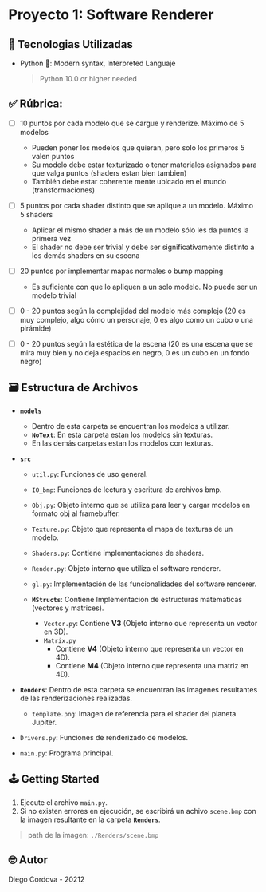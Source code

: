 # Proyecto 1: Software Renderer

## 📡 Tecnologias Utilizadas
- Python 🐍: Modern syntax, Interpreted Languaje
  > Python 10.0 or higher needed

## ✅ Rúbrica:

  - [ ] 10 puntos por cada modelo que se cargue y renderize. Máximo de 5 modelos
    - Pueden poner los modelos que quieran, pero solo los primeros 5 valen puntos
    - Su modelo debe estar texturizado o tener materiales asignados para que valga puntos (shaders estan bien tambien)
    - También debe estar coherente mente ubicado en el mundo (transformaciones)
    
  - [ ] 5 puntos por cada shader distinto que se aplique a un modelo. Máximo 5 shaders
    - Aplicar el mismo shader a más de un modelo sólo les da puntos la primera vez
    - El shader no debe ser trivial y debe ser significativamente distinto a los demás shaders en su escena

  - [ ] 20 puntos por implementar mapas normales o bump mapping
    - Es suficiente con que lo apliquen a un solo modelo. No puede ser un modelo trivial
    
  - [ ] 0 - 20 puntos según la complejidad del modelo más complejo (20 es muy complejo, algo cómo un personaje, 0 es algo como un cubo o una pirámide)
  - [ ] 0 - 20 puntos según la estética de la escena (20 es una escena que se mira muy bien y no deja espacios en negro, 0 es un cubo en un fondo negro)

## 🗃️ Estructura de Archivos

- **`models`**

  - Dentro de esta carpeta se encuentran los modelos a utilizar.
  - **`NoText`**: En esta carpeta estan los modelos sin texturas.
  - En las demás carpetas estan los modelos con texturas.

- **`src`**

  - `util.py`: Funciones de uso general.
  - `IO_bmp`: Funciones de lectura y escritura de archivos bmp.
  - `Obj.py`: Objeto interno que se utiliza para leer y cargar modelos en formato obj al framebuffer.
  - `Texture.py`: Objeto que representa el mapa de texturas de un modelo.
  - `Shaders.py`: Contiene implementaciones de shaders.
  - `Render.py`: Objeto interno que utiliza el software renderer.
  - `gl.py`: Implementación de las funcionalidades del software renderer.

  - **`MStructs`**: Contiene Implementacion de estructuras matematicas (vectores y matrices).
    - `Vector.py`: Contiene **V3** (Objeto interno que representa un vector en 3D).
    - `Matrix.py`
      * Contiene **V4** (Objeto interno que representa un vector en 4D).
      * Contiene **M4** (Objeto interno que representa una matriz en 4D).

- **`Renders`**: Dentro de esta carpeta se encuentran las imagenes resultantes de las renderizaciones realizadas.
  - `template.png`: Imagen de referencia para el shader del planeta Jupiter.

- `Drivers.py`: Funciones de renderizado de modelos.
- `main.py`: Programa principal.

## 🕹️ Getting Started

1. Ejecute el archivo `main.py`.
2. Si no existen errores en ejecución, se escribirá un achivo `scene.bmp` con la imagen resultante en la carpeta **`Renders`**.
  > path de la imagen: `./Renders/scene.bmp`

## 🤓 Autor

Diego Cordova - 20212
